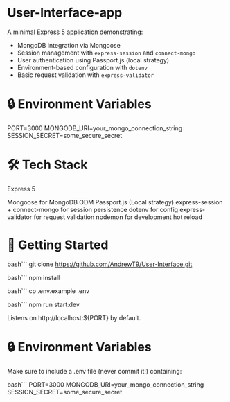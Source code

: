 # User-Interface-app

A minimal Express 5 application demonstrating:

-   MongoDB integration via Mongoose
-   Session management with `express-session` and `connect-mongo`
-   User authentication using Passport.js (local strategy)
-   Environment-based configuration with `dotenv`
-   Basic request validation with `express-validator`

# 🔒 Environment Variables

PORT=3000
MONGODB_URI=your_mongo_connection_string
SESSION_SECRET=some_secure_secret

# 🛠️ Tech Stack

Express 5

Mongoose for MongoDB ODM
Passport.js (Local strategy)
express-session + connect-mongo for session persistence
dotenv for config
express-validator for request validation
nodemon for development hot reload

# 🚀 Getting Started

bash```
git clone https://github.com/AndrewT9/User-Interface.git

bash```
npm install

bash```
cp .env.example .env

bash```
npm run start:dev

Listens on http://localhost:${PORT} by default.

# 🔒 Environment Variables

Make sure to include a .env file (never commit it!) containing:

bash```
PORT=3000
MONGODB_URI=your_mongo_connection_string
SESSION_SECRET=some_secure_secret

```

```
